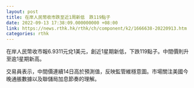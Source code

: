 ```yaml
---
layout: post
title: 在岸人民幣收市跌至近1周新低　跌119點子　
date: 2022-09-13 17:38:09.000000000 +08:00
link: https://news.rthk.hk/rthk/ch/component/k2/1666638-20220913.htm
categories: rthk
---
```


在岸人民幣收市報6.9311元兌1美元，創近1星期新低，下跌119點子。中間價則升至逾1星期新高。

交易員表示，中間價連續14日高於預測值，反映監管維穩意圖。市場關注美國今晚通脹數據以及聯儲局加息節奏的理解。
